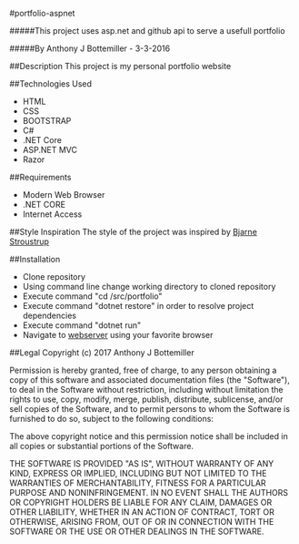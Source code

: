 #portfolio-aspnet

#####This project uses asp.net and github api to serve a usefull portfolio

#####By Anthony J Bottemiller - 3-3-2016

##Description
This project is my personal portfolio website

##Technologies Used
* HTML
* CSS
* BOOTSTRAP
* C#
* .NET Core
* ASP.NET MVC
* Razor

##Requirements
* Modern Web Browser
* .NET CORE
* Internet Access

##Style Inspiration
The style of the project was inspired by [Bjarne Stroustrup](http://www.stroustrup.com/)

##Installation
* Clone repository
* Using command line change working directory to cloned repository
* Execute command "cd /src/portfolio"
* Execute command "dotnet restore" in order to resolve project dependencies
* Execute command "dotnet run"
* Navigate to [webserver](http://localhost:5000) using your favorite browser

##Legal
Copyright (c) 2017 Anthony J Bottemiller

Permission is hereby granted, free of charge, to any person obtaining a copy of this software and associated documentation files (the "Software"), to deal in the Software without restriction, including without limitation the rights to use, copy, modify, merge, publish, distribute, sublicense, and/or sell copies of the Software, and to permit persons to whom the Software is furnished to do so, subject to the following conditions:

The above copyright notice and this permission notice shall be included in all copies or substantial portions of the Software.

THE SOFTWARE IS PROVIDED "AS IS", WITHOUT WARRANTY OF ANY KIND, EXPRESS OR IMPLIED, INCLUDING BUT NOT LIMITED TO THE WARRANTIES OF MERCHANTABILITY, FITNESS FOR A PARTICULAR PURPOSE AND NONINFRINGEMENT. IN NO EVENT SHALL THE AUTHORS OR COPYRIGHT HOLDERS BE LIABLE FOR ANY CLAIM, DAMAGES OR OTHER LIABILITY, WHETHER IN AN ACTION OF CONTRACT, TORT OR OTHERWISE, ARISING FROM, OUT OF OR IN CONNECTION WITH THE SOFTWARE OR THE USE OR OTHER DEALINGS IN THE SOFTWARE.
